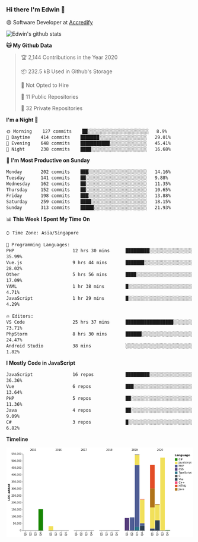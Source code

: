 ### Hi there I'm Edwin 👋


😄 Software Developer at [Accredify](https://accredify.io/)


![Edwin's github stats](https://github-readme-stats.vercel.app/api?username=edwinkkh&show_icons=true&count_private=true) 


<!--START_SECTION:waka-->
**🐱 My Github Data** 

> 🏆 2,144 Contributions in the Year 2020
 > 
> 📦 232.5 kB Used in Github's Storage 
 > 
> 🚫 Not Opted to Hire
 > 
> 📜 11 Public Repositories
 > 
> 🔑 32 Private Repositories 

**I'm a Night 🦉** 

```text
🌞 Morning    127 commits    ██░░░░░░░░░░░░░░░░░░░░░░░   8.9% 
🌆 Daytime    414 commits    ███████░░░░░░░░░░░░░░░░░░   29.01% 
🌃 Evening    648 commits    ███████████░░░░░░░░░░░░░░   45.41% 
🌙 Night      238 commits    ████░░░░░░░░░░░░░░░░░░░░░   16.68%

```
📅 **I'm Most Productive on Sunday** 

```text
Monday       202 commits    ███░░░░░░░░░░░░░░░░░░░░░░   14.16% 
Tuesday      141 commits    ██░░░░░░░░░░░░░░░░░░░░░░░   9.88% 
Wednesday    162 commits    ██░░░░░░░░░░░░░░░░░░░░░░░   11.35% 
Thursday     152 commits    ██░░░░░░░░░░░░░░░░░░░░░░░   10.65% 
Friday       198 commits    ███░░░░░░░░░░░░░░░░░░░░░░   13.88% 
Saturday     259 commits    ████░░░░░░░░░░░░░░░░░░░░░   18.15% 
Sunday       313 commits    █████░░░░░░░░░░░░░░░░░░░░   21.93%

```


📊 **This Week I Spent My Time On** 

```text
⌚︎ Time Zone: Asia/Singapore

💬 Programming Languages: 
PHP                      12 hrs 30 mins      █████████░░░░░░░░░░░░░░░░   35.99% 
Vue.js                   9 hrs 44 mins       ███████░░░░░░░░░░░░░░░░░░   28.02% 
Other                    5 hrs 56 mins       ████░░░░░░░░░░░░░░░░░░░░░   17.09% 
YAML                     1 hr 38 mins        █░░░░░░░░░░░░░░░░░░░░░░░░   4.71% 
JavaScript               1 hr 29 mins        █░░░░░░░░░░░░░░░░░░░░░░░░   4.29%

🔥 Editors: 
VS Code                  25 hrs 37 mins      ██████████████████░░░░░░░   73.71% 
PhpStorm                 8 hrs 30 mins       ██████░░░░░░░░░░░░░░░░░░░   24.47% 
Android Studio           38 mins             ░░░░░░░░░░░░░░░░░░░░░░░░░   1.82%

```

**I Mostly Code in JavaScript** 

```text
JavaScript               16 repos            █████████░░░░░░░░░░░░░░░░   36.36% 
Vue                      6 repos             ███░░░░░░░░░░░░░░░░░░░░░░   13.64% 
PHP                      5 repos             ██░░░░░░░░░░░░░░░░░░░░░░░   11.36% 
Java                     4 repos             ██░░░░░░░░░░░░░░░░░░░░░░░   9.09% 
C#                       3 repos             █░░░░░░░░░░░░░░░░░░░░░░░░   6.82%

```


**Timeline**

![Chart not found](https://github.com/edwinkkh/edwinkkh/blob/master/charts/bar_graph.png) 


<!--END_SECTION:waka-->


<!--
**edwinkkh/edwinkkh** is a ✨ _special_ ✨ repository because its `README.md` (this file) appears on your GitHub profile.

Here are some ideas to get you started:
- 🔭 I’m currently working on projects related to
- 🌱 I’m currently learning ...
- 👯 I’m looking to collaborate on ...
📫 How to reach me: 
- 🤔 I’m looking for help with ...
- 💬 Ask me about ...
- ⚡ Fun fact: ...
-->
